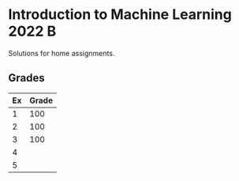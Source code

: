 # Introduction to Machine Learning 2022 B
Solutions for home assignments.
## Grades
| Ex  | Grade |
| --- | ----- |
| 1   | 100   |
| 2   | 100   |
| 3   | 100   |
| 4   |       |
| 5   |       |